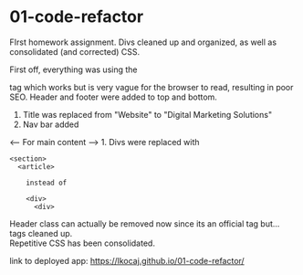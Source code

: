 # 01-code-refactor
FIrst homework assignment. Divs cleaned up and organized, as well as consolidated (and corrected) CSS.

First off, everything was using the <div> tag which works but is very vague for the browser to read, resulting in poor SEO.
  Header and footer were added to top and bottom.
  
  1. Title was replaced from "Website" to "Digital Marketing Solutions"
  2. Nav bar added
  
  <-- For main content -->
    1. Divs were replaced with 
    
    <section>
      <article>
        
        instead of 
        
        <div>
          <div>
            
 Header class can actually be removed now since its an official tag but... tags cleaned up.          
 Repetitive CSS has been consolidated. 

link to deployed app: https://lkocaj.github.io/01-code-refactor/
